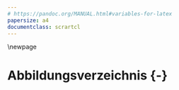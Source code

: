 ```yaml
---
# https://pandoc.org/MANUAL.html#variables-for-latex
papersize: a4
documentclass: scrartcl
---
```


\newpage
# Abbildungsverzeichnis {-}
